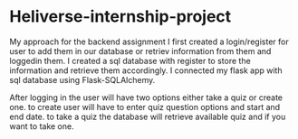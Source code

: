 # Heliverse-internship-project

My approach for the backend assignment
I first created a login/register for user to add them in our database or retriev information from them and loggedin them.
I created a sql database with register to store the information and retrieve them accordingly.
I connected my flask app with sql database using Flask-SQLAlchemy.

After logging in the user will have two options either take a quiz or create one.
to create user will have to enter quiz question options and start and end date.
to take a quiz the database will retrieve available quiz  and if you want to take one.
